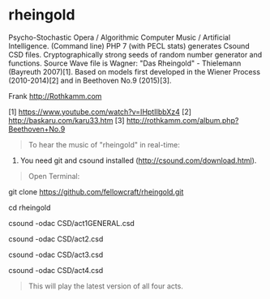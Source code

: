 # rheingold
Psycho-Stochastic Opera / Algorithmic Computer Music / Artificial Intelligence. (Command line) PHP 7 (with PECL stats) generates Csound CSD files. Cryptographically strong seeds of random number generator and functions. Source Wave file is Wagner: "Das Rheingold" - Thielemann (Bayreuth 2007)[1]. Based on models first developed in the Wiener Process (2010-2014)[2] and in Beethoven No.9 (2015)[3]. 

Frank http://Rothkamm.com 

[1] https://www.youtube.com/watch?v=IHptIIbbXz4
[2] http://baskaru.com/karu33.htm
[3] http://rothkamm.com/album.php?Beethoven+No.9

> To hear the music of "rheingold" in real-time: 

1.  You need git and csound installed (http://csound.com/download.html). 

> Open Terminal:

git clone https://github.com/fellowcraft/rheingold.git

cd rheingold

csound -odac CSD/act1GENERAL.csd

csound -odac CSD/act2.csd

csound -odac CSD/act3.csd

csound -odac CSD/act4.csd

> This will play the latest version of all four acts.
